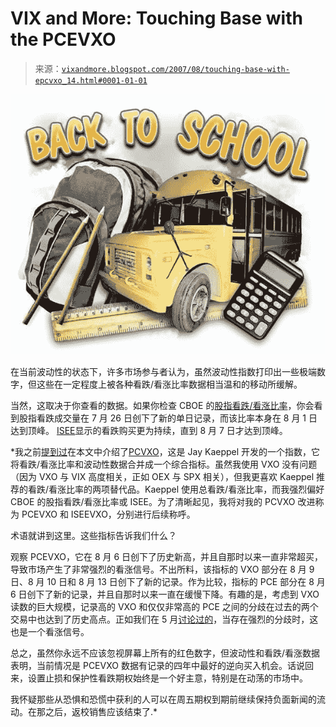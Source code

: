 <!--yml

类别：未分类

日期：2024-05-18 19:02:49

-->

# VIX and More: Touching Base with the PCEVXO

> 来源：[`vixandmore.blogspot.com/2007/08/touching-base-with-epcvxo_14.html#0001-01-01`](http://vixandmore.blogspot.com/2007/08/touching-base-with-epcvxo_14.html#0001-01-01)

![](img/522188376059295b18b1ff214ac04444.png)

在当前波动性的状态下，许多市场参与者认为，虽然波动性指数打印出一些极端数字，但这些在一定程度上被各种看跌/看涨比率数据相当温和的移动所缓解。

当然，这取决于你查看的数据。如果你检查 CBOE 的[股指看跌/看涨比率](http://www.cboe.com/publish/ScheduledTask/MktData/datahouse/equityPC.csv)，你会看到股指看跌成交量在 7 月 26 日创下了新的单日记录，而该比率本身在 8 月 1 日达到顶峰。 [ISEE](http://www.ise.com/WebForm/viewPage.aspx?categoryId=126&header3=true&menu0=true&link1=true)显示的看跌购买更为持续，直到 8 月 7 日才达到顶峰。

*我之前[提到过](http://vixandmore.blogspot.com/2007/05/pcvxo-combining-put-to-call-ratios-and.html)在本文中介绍了[PCVXO](http://vixandmore.blogspot.com/search/label/PCVXO)，这是 Jay Kaeppel 开发的一个指数，它将看跌/看涨比率和波动性数据合并成一个综合指标。虽然我使用 VXO 没有问题（因为 VXO 与 VIX 高度相关，正如 OEX 与 SPX 相关），但我更喜欢 Kaeppel 推荐的看跌/看涨比率的两项替代品。Kaeppel 使用总看跌/看涨比率，而我强烈偏好 CBOE 的股指看跌/看涨比率或 ISEE。为了清晰起见，我将对我的 PCVXO 改进称为 PCEVXO 和 ISEEVXO，分别进行后续称呼。

术语就讲到这里。这些指标告诉我们什么？

观察 PCEVXO，它在 8 月 6 日创下了历史新高，并且自那时以来一直非常超买，导致市场产生了非常强烈的看涨信号。不出所料，该指标的 VXO 部分在 8 月 9 日、8 月 10 日和 8 月 13 日创下了新的记录。作为比较，指标的 PCE 部分在 8 月 6 日创下了新的记录，并且自那时以来一直在缓慢下降。有趣的是，考虑到 VXO 读数的巨大规模，记录高的 VXO 和仅仅非常高的 PCE 之间的分歧在过去的两个交易中也达到了历史高点。正如我们在 5 月[讨论过的](http://vixandmore.blogspot.com/2007/05/more-thoughts-on-pcvxo.html)，当存在强烈的分歧时，这也是一个看涨信号。

总之，虽然你永远不应该忽视屏幕上所有的红色数字，但波动性和看跌/看涨数据表明，当前情况是 PCEVXO 数据有记录的四年中最好的逆向买入机会。话说回来，设置止损和保护性看跌期权始终是一个好主意，特别是在动荡的市场中。

我怀疑那些从恐惧和恐慌中获利的人可以在周五期权到期前继续保持负面新闻的流动。在那之后，返校销售应该结束了.*
